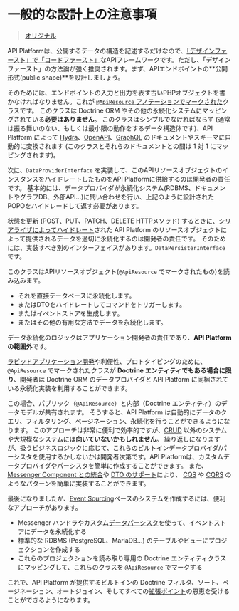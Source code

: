 一般的な設計上の注意事項
====================

> [オリジナル](https://api-platform.com/docs/core/design/)

API Platformは、公開するデータの構造を記述するだけなので、[「デザインファースト」で「コードファースト」](https://swagger.io/blog/api-design/design-first-or-code-first-api-development/)なAPIフレームワークです。ただし、「デザインファースト」の方法論が強く推奨されます。まず、APIエンドポイントの**公開形式(public shape)**を設計しましょう。 

そのためには、エンドポイントの入力と出力を表す古いPHPオブジェクトを書かなければなりません。これが [`@ApiResource` アノテーションでマークされた](https://api-platform.com/docs/distribution/)クラスです。
このクラスは Doctrine ORM やその他の永続化システムにマッピングされている**必要はありません**。
このクラスはシンプルでなければならず (通常は振る舞いのない、もしくは最小限の動作をするデータ構造体です)、API Platform によって [Hydra](https://api-platform.com/docs/core/extending-jsonld-context/)、[OpenAPI](https://api-platform.com/docs/core/swagger/)、[GraphQL](https://api-platform.com/docs/core/graphql/) のドキュメントやスキーマに自動的に変換されます (このクラスとそれらのドキュメントとの間は 1 対 1 にマッピングされます)。

次に、`DataProviderInterface` を実装して、このAPIリソースオブジェクトのインスタンスをハイドレートしたものをAPI Platformに供給するのは開発者の責任です。
基本的には、データプロバイダが永続化システム(RDBMS、ドキュメントやグラフDB、外部API...)に問い合わせを行い、上記のように設計されたPOPOをハイドレードして返す必要があります。

状態を更新 (POST、PUT、PATCH、DELETE HTTPメソッド) するときに、[シリアライザによってハイドレート](https://api-platform.com/docs/core/serialization/)された API Platform のリソースオブジェクトによって提供されるデータを適切に永続化するのは開発者の責任です。
そのためには、実装すべき別のインターフェイスがあります。`DataPersisterInterface` です。

このクラスはAPIリソースオブジェクト(`@ApiResource` でマークされたもの)を読み込みます。

- それを直接データベースに永続化します。
- またはDTOをハイドレートしてコマンドをトリガーします。
- またはイベントストアを生成します。
- またはその他の有用な方法でデータを永続化します。

データ永続化のロジックはアプリケーション開発者の責任であり、**API Platform の範囲外**です。

[ラピッドアプリケーション開発](https://en.wikipedia.org/wiki/Rapid_application_development)や利便性、プロトタイピングのために、`@ApiResource` でマークされたクラスが **Doctrine エンティティでもある場合に限り**、開発者は Doctrine ORM のデータプロバイダと API Platform に同梱されている永続化実装を利用することができます。

この場合、パブリック（`@ApiResource`）と内部（Doctrine エンティティ）のデータモデルが共有されます。
そうすると、API Platform は自動的にデータのクエリ、フィルタリング、ページネーション、永続化を行うことができるようになります。
このアプローチは非常に便利で効率的ですが、[CRUD](https://en.wikipedia.org/wiki/Create,_read,_update_and_delete) 以外のシステムや大規模なシステムには**向いていないかもしれません**。
繰り返しになりますが、扱うビジネスロジックに応じて、これらのビルトインデータプロバイダ/パーシスタを使用するかしないかは開発者次第です。API Platformは、カスタムデータプロバイダやパーシスタを簡単に作成することができます。
また、[Messenger Component との統合](https://api-platform.com/docs/core/messenger/)や [DTO のサポート](https://api-platform.com/docs/core/dto/)により、 [CQS](https://www.martinfowler.com/bliki/CommandQuerySeparation.html) や [CQRS](https://martinfowler.com/bliki/CQRS.html) のようなパターンを簡単に実装することができます。

最後になりましたが、[Event Sourcing](https://martinfowler.com/eaaDev/EventSourcing.html)ベースのシステムを作成するには、便利なアプローチがあります。

- Messenger ハンドラやカスタム[データパーシスタ](https://api-platform.com/docs/core/data-persisters/)を使って、イベントストアにデータを永続化する
- 標準的な RDBMS (PostgreSQL、MariaDB...) のテーブルやビューにプロジェクションを作成する
- これらのプロジェクションを読み取り専用の Doctrine エンティティクラスにマッピングして、これらのクラスを `@ApiResource` でマークする

これで、API Platform が提供するビルトインの Doctrine フィルタ、ソート、ページネーション、オートジョイン、そしてすべての[拡張ポイント](https://api-platform.com/docs/core/extending/)の恩恵を受けることができるようになります。

